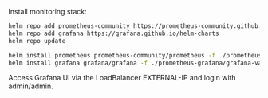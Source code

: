 Install monitoring stack:
```bash
helm repo add prometheus-community https://prometheus-community.github.io/helm-charts
helm repo add grafana https://grafana.github.io/helm-charts
helm repo update

helm install prometheus prometheus-community/prometheus -f ./prometheus-grafana/prometheus-values.yaml
helm install grafana grafana/grafana -f ./prometheus-grafana/grafana-values.yaml
```
Access Grafana UI via the LoadBalancer EXTERNAL-IP and login with admin/admin.
